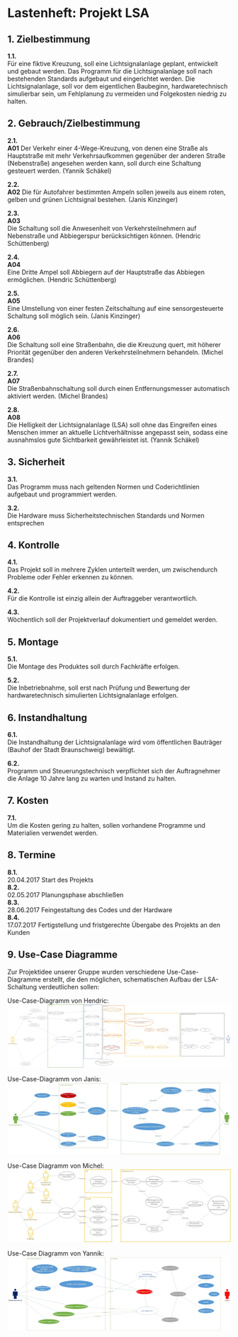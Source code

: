 # Lastenheft: Projekt LSA
## 1. Zielbestimmung
**1.1.**  
Für eine fiktive Kreuzung, soll eine Lichtsignalanlage geplant, entwickelt und gebaut werden. Das Programm für die Lichtsignalanlage soll nach bestehenden Standards aufgebaut und eingerichtet werden. Die Lichtsignalanlage, soll vor dem eigentlichen Baubeginn, hardwaretechnisch simulierbar sein, um Fehlplanung zu vermeiden und Folgekosten niedrig zu halten.

## 2. Gebrauch/Zielbestimmung
**2.1.   
A01** 
Der Verkehr einer 4-Wege-Kreuzung, von denen eine Straße als Hauptstraße mit mehr Verkehrsaufkommen gegenüber der anderen Straße (Nebenstraße) angesehen werden kann, soll durch eine Schaltung gesteuert werden. (Yannik Schäkel)

**2.2.   
A02** 
Die für Autofahrer bestimmten Ampeln sollen jeweils aus einem roten, gelben und grünen Lichtsignal bestehen. (Janis Kinzinger)

**2.3.  
A03**  
Die Schaltung soll die Anwesenheit von Verkehrsteilnehmern auf Nebenstraße und Abbiegerspur berücksichtigen können. (Hendric Schüttenberg)

**2.4.  
A04**  
Eine Dritte Ampel soll Abbiegern auf der Hauptstraße das Abbiegen ermöglichen. (Hendric Schüttenberg)

**2.5.  
A05**  
Eine Umstellung von einer festen Zeitschaltung auf eine sensorgesteuerte Schaltung soll möglich sein. (Janis Kinzinger)

**2.6.  
A06**  
Die Schaltung soll eine Straßenbahn, die die Kreuzung quert, mit höherer Priorität gegenüber den anderen Verkehrsteilnehmern behandeln. (Michel Brandes)

**2.7.  
A07**  
Die Straßenbahnschaltung soll durch einen Entfernungsmesser automatisch aktiviert werden. (Michel Brandes)

**2.8.  
A08**  
Die Helligkeit der Lichtsignalanlage (LSA) soll ohne das Eingreifen eines Menschen immer an aktuelle Lichtverhältnisse angepasst sein, sodass eine ausnahmslos gute Sichtbarkeit gewährleistet ist. (Yannik Schäkel)

## 3. Sicherheit
**3.1.**  
Das Programm muss nach geltenden Normen und Coderichtlinien aufgebaut und programmiert werden.

**3.2.**  
Die Hardware muss Sicherheitstechnischen Standards und Normen entsprechen

## 4. Kontrolle
**4.1.**  
Das Projekt soll in mehrere Zyklen unterteilt werden, um zwischendurch Probleme oder Fehler erkennen zu können.

**4.2.**  
Für die Kontrolle ist einzig allein der Auftraggeber verantwortlich.

**4.3.**  
Wöchentlich soll der Projektverlauf dokumentiert und gemeldet werden.
## 5. Montage
**5.1.**  
Die Montage des Produktes soll durch Fachkräfte erfolgen.

**5.2.**  
Die Inbetriebnahme, soll erst nach Prüfung und Bewertung der hardwaretechnisch simulierten Lichtsignalanlage erfolgen.

## 6. Instandhaltung
**6.1.**  
Die Instandhaltung der Lichtsignalanlage wird vom öffentlichen Bauträger (Bauhof der Stadt Braunschweig) bewältigt.

**6.2.**  
Programm und Steuerungstechnisch verpflichtet sich der Auftragnehmer die Anlage 10 Jahre lang zu warten und Instand zu halten.

## 7. Kosten
**7.1.**  
Um die Kosten gering zu halten, sollen vorhandene Programme und Materialien verwendet werden.

## 8. Termine  
**8.1.**  
20.04.2017 Start des Projekts   
**8.2.**  
02.05.2017 Planungsphase abschließen    
**8.3.**  
28.06.2017 Feingestaltung des Codes und der Hardware  
**8.4.**  
17.07.2017 Fertigstellung und fristgerechte Übergabe des Projekts an den Kunden    

## 9. Use-Case Diagramme  
Zur Projektidee unserer Gruppe wurden verschiedene Use-Case-Diagramme erstellt, die den möglichen, schematischen Aufbau der LSA-Schaltung verdeutlichen sollen:

Use-Case-Diagramm von Hendric:
![Use-Case-Diagramm_Hendric](images/Use-Case-Diagramm_Hendric_11.07.2017.jpg)

Use-Case-Diagramm von Janis:
![Janis UCD](images/UCD_Janis_280417.jpg)

Use-Case Diagramm von Michel:
![Michel UCD](images/UCD_Michel_110517.jpg)

Use-Case Diagramm von Yannik:
![Use_Case_Yannik](images/Use_Case_Yannik_09.06.17.jpg)